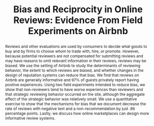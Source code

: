 ---
layout:
title: "Bias and Reciprocity in Online Reviews: Evidence From Field Experiments on Airbnb"
category: research
abstract: Reviews and other evaluations are used by consumers to decide what goods to buy and by firms to choose whom to trade with, hire, or promote. However, because potential reviewers are not compensated for submitting reviews and may have reasons to omit relevant information in their reviews, reviews may be biased. We use the setting of Airbnb to study the determinants of reviewing behavior, the extent to which reviews are biased, and whether changes in the design of reputation systems can reduce that bias. We find that reviews on Airbnb are generally informative and 97% of guests privately report having positive experiences. Using two field experiments intended to reduce bias, we show that non-reviewers tend to have worse experiences than reviewers and that strategic reviewing behavior occurred on the site, although the aggregate effect of the strategic behavior was relatively small. We use a quantitative exercise to show that the mechanisms for bias that we document decrease the rate of reviews with negative text and a non-recommendation by just .86 percentage points. Lastly, we discuss how online marketplaces can design more informative review systems.
journal: Proceedings of the Sixteenth ACM Conference on Economics and Computation (EC '15)<br> This paper is superseded by 'Reciprocity and Unveiling in Two-sided Reputation Systems' and 'Do Incentives to Review Help the Market?'
link: "https://dl.acm.org/doi/10.1145/2764468.2764528"
js: "toggleMe('reviewsec'); return false;"
js_abbrev: 'reviewsec'
published: 2
peer: 1
order: 12
trueyear: 2015
coauthors: (with Elena Grewal and <a href = 'https://www.daveholtz.net/'> David Holtz </a>)
---